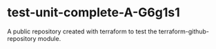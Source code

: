 # test-unit-complete-A-G6g1s1
A public repository created with terraform to test the terraform-github-repository module.
